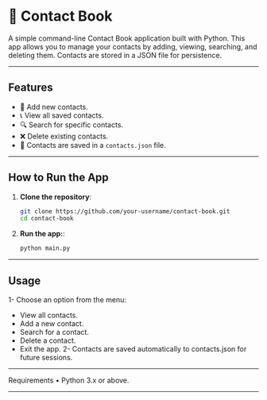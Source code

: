 # 📒 Contact Book

A simple command-line Contact Book application built with Python. This app allows you to manage your contacts by adding, viewing, searching, and deleting them. Contacts are stored in a JSON file for persistence.

---

## Features
- 👤 Add new contacts.
- 📞 View all saved contacts.
- 🔍 Search for specific contacts.
- ❌ Delete existing contacts.
- 💾 Contacts are saved in a `contacts.json` file.

---

## How to Run the App

1. **Clone the repository**:
   ```bash
   git clone https://github.com/your-username/contact-book.git
   cd contact-book
2. **Run the app:**:
   ```bash
   python main.py

---

## Usage
1- Choose an option from the menu:
  - View all contacts.
  - Add a new contact.
  - Search for a contact.
  - Delete a contact.
  - Exit the app.
2- Contacts are saved automatically to contacts.json for future sessions.

---

Requirements
	•	Python 3.x or above.

---

